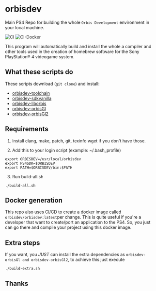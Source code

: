 # orbisdev
Main PS4 Repo for building the whole `Orbis Development` environment in your local machine.

![CI](https://github.com/orbisdev/orbisdev/workflows/CI/badge.svg)
![CI-Docker](https://github.com/orbisdev/orbisdev/workflows/CI-Docker/badge.svg)

This program will automatically build and install the whole a compiler and other tools used in the creation of homebrew software for the Sony PlayStation® 4 videogame system.

## What these scripts do

These scripts download (`git clone`) and install: 
- [orbisdev-toolchain](https://github.com/orbisdev/orbisdev-toolchain "orbisdev-toolchain") 
- [orbisdev-sdkvanilla](https://github.com/orbisdev/orbisdev-sdkvanilla "orbisdev-sdkvanilla") 
- [orbisdev-liborbis](https://github.com/orbisdev/orbisdev-liborbis "orbisdev-liborbis") 
- [orbisdev-orbisGl](https://github.com/orbisdev/orbisdev-orbisGl "orbisdev-orbisGl") 
- [orbisdev-orbisGl2](https://github.com/orbisdev/orbisdev-orbisGl2 "orbisdev-orbisGl2")

## Requirements

1. Install clang, make, patch, git, texinfo wget if you don't have those.

2. Add this to your login script (example: ~/.bash_profile)  
```
export ORBISDEV=/usr/local/orbisdev
export PS4SDK=$ORBISDEV
export PATH=$ORBISDEV/bin:$PATH
```

3. Run build-all.sh  
```
./build-all.sh
```

## Docker generation
This repo also uses CI/CD to create a docker image called `orbisdev/orbisdev:latest`per change. This is quite useful if you're a developer that want to create/port an application to the PS4. So, you just can go there and compile your project using this docker image.

## Extra steps
If you want, you *JUST* can install the extra dependencies as `orbisdev-orbisGl and orbisdev-orbisGl2`, to achieve this just execute

```
./build-extra.sh
```

## Thanks